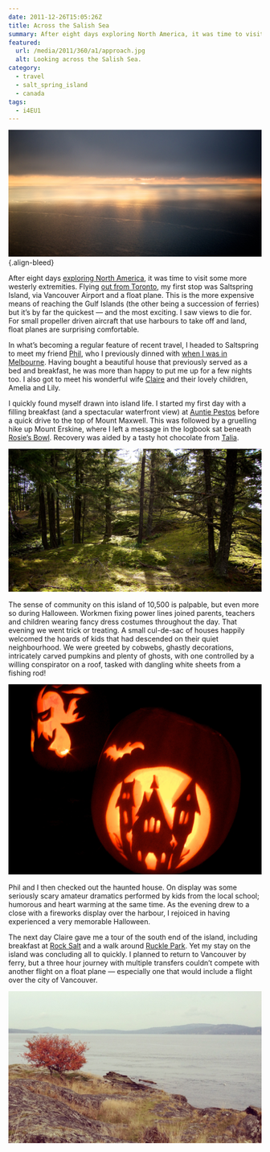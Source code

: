 ```yaml
---
date: 2011-12-26T15:05:26Z
title: Across the Salish Sea
summary: After eight days exploring North America, it was time to visit its more westerly extremities, starting with Saltspring Island.
featured:
  url: /media/2011/360/a1/approach.jpg
  alt: Looking across the Salish Sea.
category:
  - travel
  - salt_spring_island
  - canada
tags:
  - i4EU1
---
```


![Sun setting over a calm sea.](/media/2011/360/a1/approach.jpg "Looking across the Salish Sea.")
{.align-bleed}

After eight days [exploring North America][1], it was time to visit some more westerly extremities. Flying [out from Toronto][2], my first stop was Saltspring Island, via Vancouver Airport and a float plane. This is the more expensive means of reaching the Gulf Islands (the other being a succession of ferries) but it’s by far the quickest — and the most exciting. I saw views to die for. For small propeller driven aircraft that use harbours to take off and land, float planes are surprising comfortable.

In what’s becoming a regular feature of recent travel, I headed to Saltspring to meet my friend [Phil][3], who I previously dinned with [when I was in Melbourne][4]. Having bought a beautiful house that previously served as a bed and breakfast, he was more than happy to put me up for a few nights too. I also got to meet his wonderful wife [Claire][5] and their lovely children, Amelia and Lily.

I quickly found myself drawn into island life. I started my first day with a filling breakfast (and a spectacular waterfront view) at [Auntie Pestos][6] before a quick drive to the top of Mount Maxwell. This was followed by a gruelling hike up Mount Erskine, where I left a message in the logbook sat beneath [Rosie’s Bowl][7]. Recovery was aided by a tasty hot chocolate from [Talia][8].

![Woodland.](/media/2011/360/a1/erskine.jpg "Hiking up Mount Erskine.")

The sense of community on this island of 10,500 is palpable, but even more so during Halloween. Workmen fixing power lines joined parents, teachers and children wearing fancy dress costumes throughout the day. That evening we went trick or treating. A small cul-de-sac of houses happily welcomed the hoards of kids that had descended on their quiet neighbourhood. We were greeted by cobwebs, ghastly decorations, intricately carved pumpkins and plenty of ghosts, with one controlled by a willing conspirator on a roof, tasked with dangling white sheets from a fishing rod!

![Pumpkin carvings.](/media/2011/360/a1/halloween.jpg "Pumpkin carvings.")

Phil and I then checked out the haunted house. On display was some seriously scary amateur dramatics performed by kids from the local school; humorous and heart warming at the same time. As the evening drew to a close with a fireworks display over the harbour, I rejoiced in having experienced a very memorable Halloween.

The next day Claire gave me a tour of the south end of the island, including breakfast at [Rock Salt][9] and a walk around [Ruckle Park][10]. Yet my stay on the island was concluding all to quickly. I planned to return to Vancouver by ferry, but a three hour journey with multiple transfers couldn’t compete with another flight on a float plane — especially one that would include a flight over the city of Vancouver.

![A view of Swanson Channel from Ruckle Park.](/media/2011/360/a1/ruckle_park.jpg "A view of Swanson Channel from Ruckle Park.")

[1]: /2011/352/a1/north_america/
[2]: /2011/358/a1/toronto/
[3]: http://philmccluskey.com/
[4]: /2010/029/a1/melbourne/
[5]: http://loobylu.com/
[6]: http://auntiepestos.com/
[7]: http://rosiesbowl.wordpress.com/about/
[8]: http://cafetalia.ca/
[9]: https://rocksaltrestaurant.com
[10]: http://www.env.gov.bc.ca/bcparks/explore/parkpgs/ruckle/
